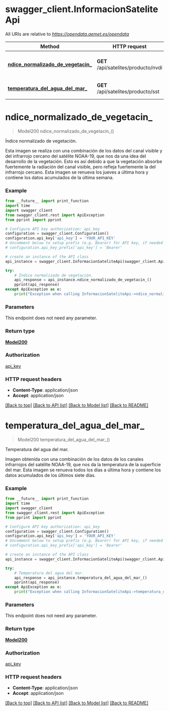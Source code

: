 # swagger_client.InformacionSateliteApi

All URIs are relative to *https://opendata.aemet.es/opendata*

Method | HTTP request | Description
------------- | ------------- | -------------
[**ndice_normalizado_de_vegetacin_**](InformacionSateliteApi.md#ndice_normalizado_de_vegetacin_) | **GET** /api/satelites/producto/nvdi | Índice normalizado de vegetación.
[**temperatura_del_agua_del_mar_**](InformacionSateliteApi.md#temperatura_del_agua_del_mar_) | **GET** /api/satelites/producto/sst | Temperatura del agua del mar.


# **ndice_normalizado_de_vegetacin_**
> Model200 ndice_normalizado_de_vegetacin_()

Índice normalizado de vegetación.

Esta imagen se realiza con una combinación de los datos del canal visible y del infrarrojo cercano del satélite NOAA-19, que nos da una idea del desarrollo de la vegetación. Esto es así debido a que la vegetación absorbe fuertemente la radiación del canal visible, pero refleja fuertemente la del infrarrojo cercano. Esta imagen se renueva los jueves a última hora y contiene los datos acumulados de la última semana.

### Example
```python
from __future__ import print_function
import time
import swagger_client
from swagger_client.rest import ApiException
from pprint import pprint

# Configure API key authorization: api_key
configuration = swagger_client.Configuration()
configuration.api_key['api_key'] = 'YOUR_API_KEY'
# Uncomment below to setup prefix (e.g. Bearer) for API key, if needed
# configuration.api_key_prefix['api_key'] = 'Bearer'

# create an instance of the API class
api_instance = swagger_client.InformacionSateliteApi(swagger_client.ApiClient(configuration))

try:
    # Índice normalizado de vegetación.
    api_response = api_instance.ndice_normalizado_de_vegetacin_()
    pprint(api_response)
except ApiException as e:
    print("Exception when calling InformacionSateliteApi->ndice_normalizado_de_vegetacin_: %s\n" % e)
```

### Parameters
This endpoint does not need any parameter.

### Return type

[**Model200**](Model200.md)

### Authorization

[api_key](../README.md#api_key)

### HTTP request headers

 - **Content-Type**: application/json
 - **Accept**: application/json

[[Back to top]](#) [[Back to API list]](../README.md#documentation-for-api-endpoints) [[Back to Model list]](../README.md#documentation-for-models) [[Back to README]](../README.md)

# **temperatura_del_agua_del_mar_**
> Model200 temperatura_del_agua_del_mar_()

Temperatura del agua del mar.

Imagen obtenida con una combinación de los datos de los canales infrarrojos del satélite NOAA-19, que nos da la temperatura de la superficie del mar. Esta imagen se renueva todos los días a última hora y contiene los datos acumulados de los últimos siete días.

### Example
```python
from __future__ import print_function
import time
import swagger_client
from swagger_client.rest import ApiException
from pprint import pprint

# Configure API key authorization: api_key
configuration = swagger_client.Configuration()
configuration.api_key['api_key'] = 'YOUR_API_KEY'
# Uncomment below to setup prefix (e.g. Bearer) for API key, if needed
# configuration.api_key_prefix['api_key'] = 'Bearer'

# create an instance of the API class
api_instance = swagger_client.InformacionSateliteApi(swagger_client.ApiClient(configuration))

try:
    # Temperatura del agua del mar.
    api_response = api_instance.temperatura_del_agua_del_mar_()
    pprint(api_response)
except ApiException as e:
    print("Exception when calling InformacionSateliteApi->temperatura_del_agua_del_mar_: %s\n" % e)
```

### Parameters
This endpoint does not need any parameter.

### Return type

[**Model200**](Model200.md)

### Authorization

[api_key](../README.md#api_key)

### HTTP request headers

 - **Content-Type**: application/json
 - **Accept**: application/json

[[Back to top]](#) [[Back to API list]](../README.md#documentation-for-api-endpoints) [[Back to Model list]](../README.md#documentation-for-models) [[Back to README]](../README.md)

